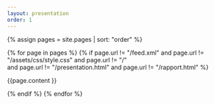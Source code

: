 ```yaml
---
layout: presentation
order: 1
---
```



{% assign pages = site.pages | sort: "order" %}

{% for page in pages %}
{% if page.url != "/feed.xml" 
and page.url != "/assets/css/style.css" 
and  page.url != "/"  
and page.url != "/presentation.html" and page.url != "/rapport.html" %}

<!-- page.content | markdownify -->
{{page.content }}

{% endif %}
{% endfor %}

